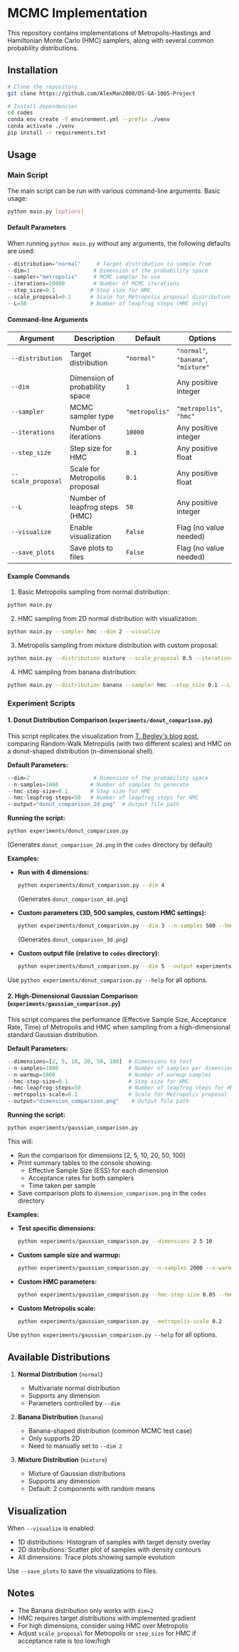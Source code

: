 # MCMC Implementation

This repository contains implementations of Metropolis-Hastings and Hamiltonian Monte Carlo (HMC) samplers, along with several common probability distributions.

## Installation

```bash
# Clone the repository
git clone https://github.com/AlexMan2000/DS-GA-1005-Project

# Install dependencies
cd codes
conda env create -f environment.yml --prefix ./venv
conda activate ./venv
pip install -r requirements.txt
```

## Usage
### Main Script
The main script can be run with various command-line arguments. Basic usage:

```bash
python main.py [options]
```

#### Default Parameters

When running `python main.py` without any arguments, the following defaults are used:

```python
--distribution="normal"     # Target distribution to sample from
--dim=1                    # Dimension of the probability space
--sampler="metropolis"     # MCMC sampler to use
--iterations=10000         # Number of MCMC iterations
--step_size=0.1           # Step size for HMC
--scale_proposal=0.1      # Scale for Metropolis proposal distribution
--L=50                    # Number of leapfrog steps (HMC only)
```

#### Command-line Arguments

| Argument | Description | Default | Options |
|----------|-------------|---------|---------|
| `--distribution` | Target distribution | `"normal"` | `"normal"`, `"banana"`, `"mixture"` |
| `--dim` | Dimension of probability space | `1` | Any positive integer |
| `--sampler` | MCMC sampler type | `"metropolis"` | `"metropolis"`, `"hmc"` |
| `--iterations` | Number of iterations | `10000` | Any positive integer |
| `--step_size` | Step size for HMC | `0.1` | Any positive float |
| `--scale_proposal` | Scale for Metropolis proposal | `0.1` | Any positive float |
| `--L` | Number of leapfrog steps (HMC) | `50` | Any positive integer |
| `--visualize` | Enable visualization | `False` | Flag (no value needed) |
| `--save_plots` | Save plots to files | `False` | Flag (no value needed) |

#### Example Commands

1. Basic Metropolis sampling from normal distribution:
```bash
python main.py
```

2. HMC sampling from 2D normal distribution with visualization:
```bash
python main.py --sampler hmc --dim 2 --visualize
```

3. Metropolis sampling from mixture distribution with custom proposal:
```bash
python main.py --distribution mixture --scale_proposal 0.5 --iterations 5000
```

4. HMC sampling from banana distribution:
```bash
python main.py --distribution banana --sampler hmc --step_size 0.1 --L 20
```

### Experiment Scripts

#### 1. Donut Distribution Comparison (`experiments/donut_comparison.py`)

This script replicates the visualization from [T. Begley's blog post](https://www.tcbegley.com/blog/posts/mcmc-part-2), comparing Random-Walk Metropolis (with two different scales) and HMC on a donut-shaped distribution (n-dimensional shell).

**Default Parameters:**
```python
--dim=2                    # Dimension of the probability space
--n-samples=1000          # Number of samples to generate
--hmc-step-size=0.1       # Step size for HMC
--hmc-leapfrog-steps=50   # Number of leapfrog steps for HMC
--output="donut_comparison_2d.png"  # Output file path
```

**Running the script:**
```bash
python experiments/donut_comparison.py
```
(Generates `donut_comparison_2d.png` in the `codes` directory by default)

**Examples:**

*   **Run with 4 dimensions:**
    ```bash
    python experiments/donut_comparison.py --dim 4
    ```
    (Generates `donut_comparison_4d.png`)

*   **Custom parameters (3D, 500 samples, custom HMC settings):**
    ```bash
    python experiments/donut_comparison.py --dim 3 --n-samples 500 --hmc-step-size 0.05 --hmc-leapfrog-steps 100
    ```
    (Generates `donut_comparison_3d.png`)

*   **Custom output file (relative to `codes` directory):**
    ```bash
    python experiments/donut_comparison.py --dim 5 --output experiments/my_donut_comparison.png
    ```

Use `python experiments/donut_comparison.py --help` for all options.

#### 2. High-Dimensional Gaussian Comparison (`experiments/gaussian_comparison.py`)

This script compares the performance (Effective Sample Size, Acceptance Rate, Time) of Metropolis and HMC when sampling from a high-dimensional standard Gaussian distribution.

**Default Parameters:**
```python
--dimensions=[2, 5, 10, 20, 50, 100]  # Dimensions to test
--n-samples=1000                      # Number of samples per dimension
--n-warmup=1000                       # Number of warmup samples
--hmc-step-size=0.1                   # Step size for HMC
--hmc-leapfrog-steps=50               # Number of leapfrog steps for HMC
--metropolis-scale=0.1                # Scale for Metropolis proposal
--output="dimension_comparison.png"    # Output file path
```

**Running the script:**
```bash
python experiments/gaussian_comparison.py
```

This will:
*   Run the comparison for dimensions [2, 5, 10, 20, 50, 100]
*   Print summary tables to the console showing:
    - Effective Sample Size (ESS) for each dimension
    - Acceptance rates for both samplers
    - Time taken per sample
*   Save comparison plots to `dimension_comparison.png` in the `codes` directory

**Examples:**

*   **Test specific dimensions:**
    ```bash
    python experiments/gaussian_comparison.py --dimensions 2 5 10
    ```

*   **Custom sample size and warmup:**
    ```bash
    python experiments/gaussian_comparison.py --n-samples 2000 --n-warmup 500
    ```

*   **Custom HMC parameters:**
    ```bash
    python experiments/gaussian_comparison.py --hmc-step-size 0.05 --hmc-leapfrog-steps 100
    ```

*   **Custom Metropolis scale:**
    ```bash
    python experiments/gaussian_comparison.py --metropolis-scale 0.2
    ```

Use `python experiments/gaussian_comparison.py --help` for all options.

## Available Distributions

1. **Normal Distribution** (`normal`)
   - Multivariate normal distribution
   - Supports any dimension
   - Parameters controlled by `--dim`

2. **Banana Distribution** (`banana`)
   - Banana-shaped distribution (common MCMC test case)
   - Only supports 2D
   - Need to manually set to `--dim 2`

3. **Mixture Distribution** (`mixture`)
   - Mixture of Gaussian distributions
   - Supports any dimension
   - Default: 2 components with random means

## Visualization

When `--visualize` is enabled:
- 1D distributions: Histogram of samples with target density overlay
- 2D distributions: Scatter plot of samples with density contours
- All dimensions: Trace plots showing sample evolution

Use `--save_plots` to save the visualizations to files.

## Notes

- The Banana distribution only works with `dim=2`
- HMC requires target distributions with implemented gradient
- For high dimensions, consider using HMC over Metropolis
- Adjust `scale_proposal` for Metropolis or `step_size` for HMC if acceptance rate is too low/high